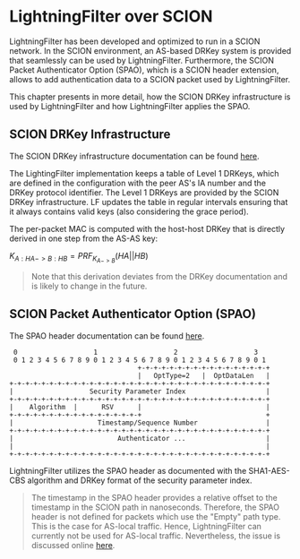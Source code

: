 # LightningFilter over SCION

LightningFilter has been developed and optimized to run in a SCION network.
In the SCION environment, an AS-based DRKey system is provided that seamlessly can be used by LightningFilter.
Furthermore, the SCION Packet Authenticator Option (SPAO), which is a SCION header extension, allows to add authentication data to a SCION packet used by LightningFilter.

This chapter presents in more detail, how the SCION DRKey infrastructure is used by LightningFilter and how LightningFilter applies the SPAO.

## SCION DRKey Infrastructure

The SCION DRKey infrastructure documentation can be found [here](https://scion.docs.anapaya.net/en/latest/cryptography/drkey.html).

The LightingFilter implementation keeps a table of Level 1 DRKeys, which are defined in the configuration with the peer AS's IA number and the DRKey protocol identifier.
The Level 1 DRKeys are provided by the SCION DRKey infrastructure.
LF updates the table in regular intervals ensuring that it always contains valid keys (also considering the grace period).

The per-packet MAC is computed with the host-host DRKey that is directly derived in one step from the AS-AS key:

$K_{A:HA->B:HB} = PRF_{K_{A->B}}(HA||HB)$

> Note that this derivation deviates from the DRKey documentation and is likely to change in the future.

## SCION Packet Authenticator Option (SPAO)

The SPAO header documentation can be found [here](https://scion.docs.anapaya.net/en/latest/protocols/authenticator-option.html).

```
 0                   1                   2                   3
 0 1 2 3 4 5 6 7 8 9 0 1 2 3 4 5 6 7 8 9 0 1 2 3 4 5 6 7 8 9 0 1
                                +-+-+-+-+-+-+-+-+-+-+-+-+-+-+-+-+
                                |   OptType=2   |  OptDataLen   |
+-+-+-+-+-+-+-+-+-+-+-+-+-+-+-+-+-+-+-+-+-+-+-+-+-+-+-+-+-+-+-+-+
|                   Security Parameter Index                    |
+-+-+-+-+-+-+-+-+-+-+-+-+-+-+-+-+-+-+-+-+-+-+-+-+-+-+-+-+-+-+-+-+
|    Algorithm  |      RSV      |                               |
+-+-+-+-+-+-+-+-+-+-+-+-+-+-+-+-+                               +
|                     Timestamp/Sequence Number                 |
+-+-+-+-+-+-+-+-+-+-+-+-+-+-+-+-+-+-+-+-+-+-+-+-+-+-+-+-+-+-+-+-+
|                          Authenticator ...                    |
|                                                               |
+-+-+-+-+-+-+-+-+-+-+-+-+-+-+-+-+-+-+-+-+-+-+-+-+-+-+-+-+-+-+-+-+
```

LightningFilter utilizes the SPAO header as documented with the SHA1-AES-CBS algorithm and DRKey format of the security parameter index.

> The timestamp in the SPAO header provides a relative offset to the timestamp in the SCION path in nanoseconds. Therefore, the SPAO header is not defined for packets which use the "Empty" path type. This is the case for AS-local traffic. Hence, LightningFilter can currently not be used for AS-local traffic. Nevertheless, the issue is discussed online [here](https://github.com/scionproto/scion/issues/4062).